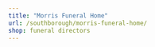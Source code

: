 ```yaml
---
title: "Morris Funeral Home"
url: /southborough/morris-funeral-home/
shop: funeral directors
---
```

